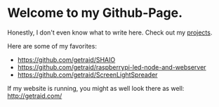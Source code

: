 # Welcome to my Github-Page.
Honestly, I don't even know what to write here.
Check out my [projects](https://github.com/getraid).

Here are some of my favorites:
+ https://github.com/getraid/SHAIO
+ https://github.com/getraid/raspberrypi-led-node-and-webserver
+ https://github.com/getraid/ScreenLightSpreader

If my website is running, you might as well look there as well: http://getraid.com/
